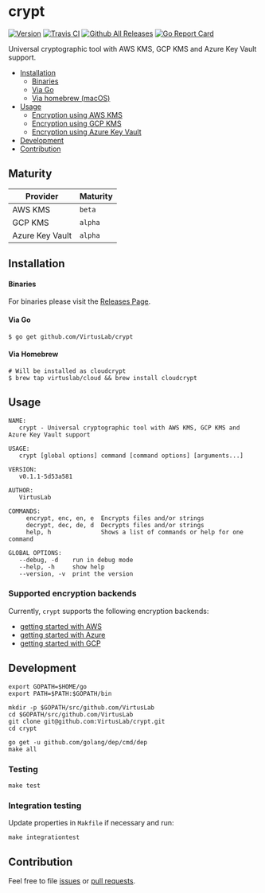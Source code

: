 # crypt

[![Version](https://img.shields.io/badge/version-v0.1.1-brightgreen.svg)](https://github.com/VirtusLab/crypt/releases/tag/v0.1.1)
[![Travis CI](https://img.shields.io/travis/VirtusLab/crypt.svg)](https://travis-ci.org/VirtusLab/crypt)
[![Github All Releases](https://img.shields.io/github/downloads/VirtusLab/crypt/total.svg)](https://github.com/VirtusLab/crypt/releases)
[![Go Report Card](https://goreportcard.com/badge/github.com/VirtusLab/crypt "Go Report Card")](https://goreportcard.com/report/github.com/VirtusLab/crypt)

Universal cryptographic tool with AWS KMS, GCP KMS and Azure Key Vault support.

* [Installation](README.md#installation)
  * [Binaries](README.md#binaries)
  * [Via Go](README.md#via-go)
  * [Via homebrew (macOS)](README.md#via-homebrew)
* [Usage](README.md#usage)
  * [Encryption using AWS KMS](README.md#encryption-using-aws-kms)
  * [Encryption using GCP KMS](README.md#encryption-using-gcp-kms)
  * [Encryption using Azure Key Vault](README.md#encryption-using-azure-key-vault)
* [Development](README.md#development)
* [Contribution](README.md#contribution)


## Maturity

Provider        | Maturity
----------------|---------
AWS KMS         | `beta`
GCP KMS         | `alpha`
Azure Key Vault | `alpha`

## Installation

#### Binaries

For binaries please visit the [Releases Page](https://github.com/VirtusLab/crypt/releases).

#### Via Go

    $ go get github.com/VirtusLab/crypt
    
#### Via Homebrew

    # Will be installed as cloudcrypt
    $ brew tap virtuslab/cloud && brew install cloudcrypt

## Usage

    NAME:
       crypt - Universal cryptographic tool with AWS KMS, GCP KMS and Azure Key Vault support

    USAGE:
       crypt [global options] command [command options] [arguments...]

    VERSION:
       v0.1.1-5d53a581

    AUTHOR:
       VirtusLab

    COMMANDS:
         encrypt, enc, en, e  Encrypts files and/or strings
         decrypt, dec, de, d  Decrypts files and/or strings
         help, h              Shows a list of commands or help for one command

    GLOBAL OPTIONS:
       --debug, -d    run in debug mode
       --help, -h     show help
       --version, -v  print the version

### Supported encryption backends

Currently, `crypt` supports the following encryption backends:

- [getting started with AWS](docs/getting-started-aws.md)
- [getting started with Azure](docs/getting-started-azure.md)
- [getting started with GCP](docs/getting-started-gcp.md)

## Development

    export GOPATH=$HOME/go
    export PATH=$PATH:$GOPATH/bin

    mkdir -p $GOPATH/src/github.com/VirtusLab
    cd $GOPATH/src/github.com/VirtusLab
    git clone git@github.com:VirtusLab/crypt.git
    cd crypt

    go get -u github.com/golang/dep/cmd/dep
    make all

### Testing

    make test

### Integration testing

Update properties in `Makfile` if necessary and run:

    make integrationtest
    
## Contribution

Feel free to file [issues](https://github.com/VirtusLab/crypt/issues) or [pull requests](https://github.com/VirtusLab/crypt/pulls).    